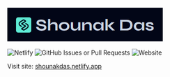 ![](./public/header.png)

![Netlify](https://img.shields.io/netlify/42aa4acb-660a-4a83-b6df-de5bb77097ae?style=for-the-badge&logo=netlify)
![GitHub Issues or Pull Requests](https://img.shields.io/github/issues/dasShounak/blog?style=for-the-badge&logo=github)
![Website](https://img.shields.io/website?url=https%3A%2F%2Fshounakdas.netlify.app%2F&style=for-the-badge&logo=internetarchive)

Visit site: [shounakdas.netlify.app](https://shounakdas.netlify.app/)
